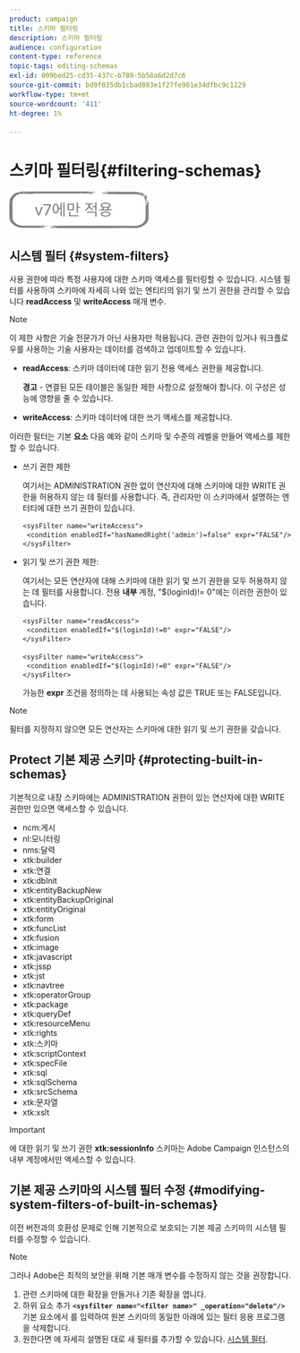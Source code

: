 ```yaml
---
product: campaign
title: 스키마 필터링
description: 스키마 필터링
audience: configuration
content-type: reference
topic-tags: editing-schemas
exl-id: 009bed25-cd35-437c-b789-5b58a6d2d7c6
source-git-commit: bd9f035db1cbad883e1f27fe901e34dfbc9c1229
workflow-type: tm+mt
source-wordcount: '411'
ht-degree: 1%

---
```


# 스키마 필터링{#filtering-schemas}

![](../../assets/v7-only.svg)

## 시스템 필터 {#system-filters}

사용 권한에 따라 특정 사용자에 대한 스키마 액세스를 필터링할 수 있습니다. 시스템 필터를 사용하여 스키마에 자세히 나와 있는 엔티티의 읽기 및 쓰기 권한을 관리할 수 있습니다 **readAccess** 및 **writeAccess** 매개 변수.

>[!NOTE]
>
>이 제한 사항은 기술 전문가가 아닌 사용자만 적용됩니다. 관련 권한이 있거나 워크플로우를 사용하는 기술 사용자는 데이터를 검색하고 업데이트할 수 있습니다.

* **readAccess**: 스키마 데이터에 대한 읽기 전용 액세스 권한을 제공합니다.

   **경고** - 연결된 모든 테이블은 동일한 제한 사항으로 설정해야 합니다. 이 구성은 성능에 영향을 줄 수 있습니다.

* **writeAccess**: 스키마 데이터에 대한 쓰기 액세스를 제공합니다.

이러한 필터는 기본 **요소** 다음 예와 같이 스키마 및 수준의 레벨을 만들어 액세스를 제한할 수 있습니다.

* 쓰기 권한 제한

   여기서는 ADMINISTRATION 권한 없이 연산자에 대해 스키마에 대한 WRITE 권한을 허용하지 않는 데 필터를 사용합니다. 즉, 관리자만 이 스키마에서 설명하는 엔터티에 대한 쓰기 권한이 있습니다.

   ```
   <sysFilter name="writeAccess">      
    <condition enabledIf="hasNamedRight('admin')=false" expr="FALSE"/>    
   </sysFilter>
   ```

* 읽기 및 쓰기 권한 제한:

   여기서는 모든 연산자에 대해 스키마에 대한 읽기 및 쓰기 권한을 모두 허용하지 않는 데 필터를 사용합니다. 전용 **내부** 계정, &quot;$(loginId)!= 0&quot;에는 이러한 권한이 있습니다.

   ```
   <sysFilter name="readAccess"> 
    <condition enabledIf="$(loginId)!=0" expr="FALSE"/>
   </sysFilter>
   
   <sysFilter name="writeAccess">  
    <condition enabledIf="$(loginId)!=0" expr="FALSE"/>
   </sysFilter>
   ```

   가능한 **expr** 조건을 정의하는 데 사용되는 속성 값은 TRUE 또는 FALSE입니다.

>[!NOTE]
>
>필터를 지정하지 않으면 모든 연산자는 스키마에 대한 읽기 및 쓰기 권한을 갖습니다.

## Protect 기본 제공 스키마 {#protecting-built-in-schemas}

기본적으로 내장 스키마에는 ADMINISTRATION 권한이 있는 연산자에 대한 WRITE 권한만 있으면 액세스할 수 있습니다.

* ncm:게시
* nl:모니터링
* nms:달력
* xtk:builder
* xtk:연결
* xtk:dbInit
* xtk:entityBackupNew
* xtk:entityBackupOriginal
* xtk:entityOriginal
* xtk:form
* xtk:funcList
* xtk:fusion
* xtk:image
* xtk:javascript
* xtk:jssp
* xtk:jst
* xtk:navtree
* xtk:operatorGroup
* xtk:package
* xtk:queryDef
* xtk:resourceMenu
* xtk:rights
* xtk:스키마
* xtk:scriptContext
* xtk:specFile
* xtk:sql
* xtk:sqlSchema
* xtk:srcSchema
* xtk:문자열
* xtk:xslt

>[!IMPORTANT]
>
>에 대한 읽기 및 쓰기 권한 **xtk:sessionInfo** 스키마는 Adobe Campaign 인스턴스의 내부 계정에서만 액세스할 수 있습니다.

## 기본 제공 스키마의 시스템 필터 수정 {#modifying-system-filters-of-built-in-schemas}

이전 버전과의 호환성 문제로 인해 기본적으로 보호되는 기본 제공 스키마의 시스템 필터를 수정할 수 있습니다.

>[!NOTE]
>
>그러나 Adobe은 최적의 보안을 위해 기본 매개 변수를 수정하지 않는 것을 권장합니다.

1. 관련 스키마에 대한 확장을 만들거나 기존 확장을 엽니다.
1. 하위 요소 추가 **`<sysfilter name="<filter name>" _operation="delete"/>`** 기본 요소에서 를 입력하여 원본 스키마의 동일한 아래에 있는 필터 응용 프로그램을 삭제합니다.
1. 원한다면 에 자세히 설명된 대로 새 필터를 추가할 수 있습니다. [시스템 필터](#system-filters).

